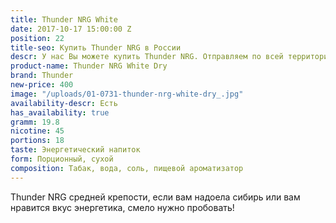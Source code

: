 ```yaml
---
title: Thunder NRG White
date: 2017-10-17 15:00:00 Z
position: 22
title-seo: Купить Thunder NRG в России
descr: У нас Вы можете купить Thunder NRG. Отправляем по всей территории России.
product-name: Thunder NRG White Dry
brand: Thunder
new-price: 400
image: "/uploads/01-0731-thunder-nrg-white-dry_.jpg"
availability-descr: Есть
has_availability: true
gramm: 19.8
nicotine: 45
portions: 18
taste: Энергетический напиток
form: Порционный, сухой
composition: Табак, вода, соль, пищевой ароматизатор
---
```


Thunder NRG средней крепости, если вам надоела сибирь или вам нравится вкус энергетика, смело нужно пробовать!

